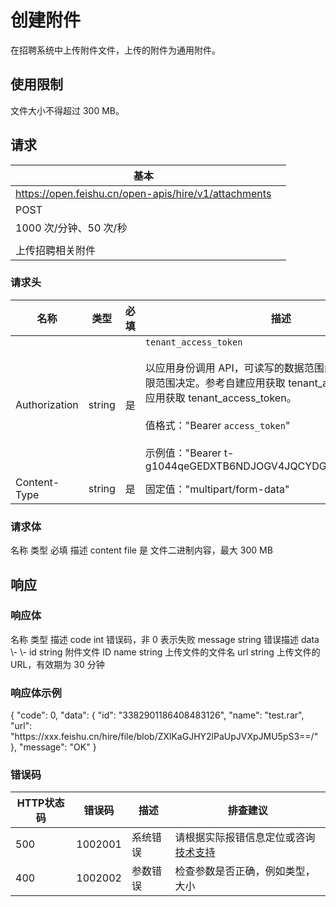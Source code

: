 # 创建附件

在招聘系统中上传附件文件，上传的附件为通用附件。
## 使用限制

文件大小不得超过 300 MB。

## 请求
| 基本 |  |
| --- | --- |
| https://open.feishu.cn/open-apis/hire/v1/attachments |
| POST |
| 1000 次/分钟、50 次/秒 |
|  |
| 上传招聘相关附件 |


### 请求头
| 名称 | 类型 | 必填 | 描述 |
| --- | --- | --- | --- |
| Authorization | string | 是 | `tenant_access_token`<br> <br>以应用身份调用 API，可读写的数据范围由应用自身的数据权限范围决定。参考自建应用获取 tenant_access_token或商店应用获取 tenant_access_token。<br> <br>值格式："Bearer `access_token`"<br> <br>示例值："Bearer t-g1044qeGEDXTB6NDJOGV4JQCYDGHRBARFTGT1234" |
| Content-Type | string | 是 | 固定值："multipart/form-data" |



### 请求体

<md-dt-table>
  <md-dt-thead>
      <md-dt-tr>
      <md-dt-th style="width: 40%">名称</md-dt-th>
      <md-dt-th style="width: 20%;">类型</md-dt-th>
      <md-dt-th style="width: 10%;" filters="是,否" >必填</md-dt-th>
      <md-dt-th style="width: 30%;">描述</md-dt-th>
      </md-dt-tr>
  </md-dt-thead>
  <md-dt-tbody>

<md-dt-tr level="0">
	<md-dt-td>
	content
	</md-dt-td>
	<md-dt-td>
	file
	</md-dt-td>
	<md-dt-td>
	是
	</md-dt-td>
	<md-dt-td>
	文件二进制内容，最大 300 MB
	</md-dt-td>
</md-dt-tr>

  </md-dt-tbody>
</md-dt-table>


## 响应


### 响应体
<md-dt-table>
  <md-dt-thead>
      <md-dt-tr>
      <md-dt-th style="width: 40%;">名称</md-dt-th>
      <md-dt-th style="width: 20%;">类型</md-dt-th>
      <md-dt-th style="width: 30%;">描述</md-dt-th>
      </md-dt-tr>
  </md-dt-thead>
  <md-dt-tbody>

<md-dt-tr level="0">
	<md-dt-td>
	code
	</md-dt-td>
	<md-dt-td>
	int
	</md-dt-td>
	<md-dt-td>
	错误码，非 0 表示失败
	</md-dt-td>
</md-dt-tr>


<md-dt-tr level="0">
	<md-dt-td>
	message
	</md-dt-td>
	<md-dt-td>
	string
	</md-dt-td>
	<md-dt-td>
	错误描述
	</md-dt-td>
</md-dt-tr>


<md-dt-tr level="0">
	<md-dt-td>
	data
	</md-dt-td>
	<md-dt-td>
	\-
	</md-dt-td>
	<md-dt-td>
	\-
	</md-dt-td>
</md-dt-tr>


<md-dt-tr level="1">
	<md-dt-td>
	id
	</md-dt-td>
	<md-dt-td>
	string
	</md-dt-td>
	<md-dt-td>
	附件文件 ID
	</md-dt-td>  
</md-dt-tr>

<md-dt-tr level="1">
	<md-dt-td>
	name
	</md-dt-td>
	<md-dt-td>
	string
	</md-dt-td>
	<md-dt-td>
	上传文件的文件名
	</md-dt-td>
</md-dt-tr>
    
<md-dt-tr level="1">
	<md-dt-td>
	url
	</md-dt-td>
	<md-dt-td>
	string
	</md-dt-td>
	<md-dt-td>
	上传文件的 URL，有效期为 30 分钟
	</md-dt-td>
  
</md-dt-tr>
    

  </md-dt-tbody>
</md-dt-table>



### 响应体示例
<md-code-json>
{
    "code": 0,
    "data": {
        "id": "3382901186408483126",
        "name": "test.rar",
        "url": "https://xxx.feishu.cn/hire/file/blob/ZXlKaGJHY2lPaUpJVXpJMU5pS3==/"
    },
    "message": "OK"
}
</md-code-json>



### 错误码
| HTTP状态码 | 错误码 | 描述 | 排查建议 |
| --- | --- | --- | --- |
| 500 | 1002001 | 系统错误 | 请根据实际报错信息定位或咨询[技术支持](https://applink.feishu.cn/TLJpeNdW) |
| 400 | 1002002 | 参数错误 | 检查参数是否正确，例如类型，大小 |




